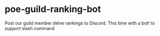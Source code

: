 # poe-guild-ranking-bot
Post our guild member delve rankings to Discord. This time with a bot! to support slash command

